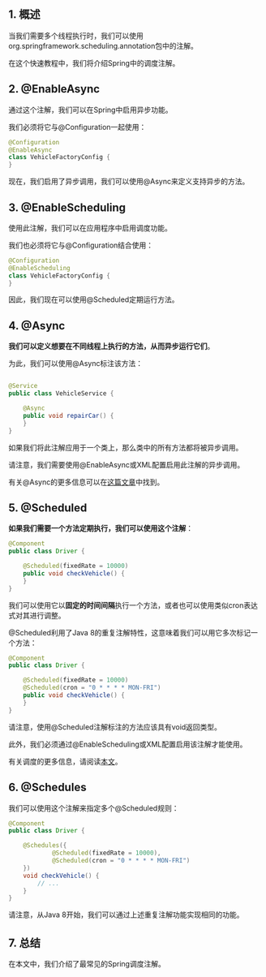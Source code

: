 ## 1. 概述

当我们需要多个线程执行时，我们可以使用org.springframework.scheduling.annotation包中的注解。

在这个快速教程中，我们将介绍Spring中的调度注解。

## 2. @EnableAsync

通过这个注解，我们可以在Spring中启用异步功能。

我们必须将它与@Configuration一起使用：

```java
@Configuration
@EnableAsync
class VehicleFactoryConfig {
}
```

现在，我们启用了异步调用，我们可以使用@Async来定义支持异步的方法。

## 3. @EnableScheduling

使用此注解，我们可以在应用程序中启用调度功能。

我们也必须将它与@Configuration结合使用：

```java
@Configuration
@EnableScheduling
class VehicleFactoryConfig {
}
```

因此，我们现在可以使用@Scheduled定期运行方法。

## 4. @Async

**我们可以定义想要在不同线程上执行的方法，从而异步运行它们**。

为此，我们可以使用@Async标注该方法：

```java

@Service
public class VehicleService {

    @Async
    public void repairCar() {
    }
}
```

如果我们将此注解应用于一个类上，那么类中的所有方法都将被异步调用。

请注意，我们需要使用@EnableAsync或XML配置启用此注解的异步调用。

有关@Async的更多信息可以在[这篇文章]()中找到。

## 5. @Scheduled

**如果我们需要一个方法定期执行，我们可以使用这个注解**：

```java
@Component
public class Driver {

    @Scheduled(fixedRate = 10000)
    public void checkVehicle() {
    }
}
```

我们可以使用它以**固定的时间间隔**执行一个方法，或者也可以使用类似cron表达式对其进行调整。

@Scheduled利用了Java 8的重复注解特性，这意味着我们可以用它多次标记一个方法：

```java
@Component
public class Driver {

    @Scheduled(fixedRate = 10000)
    @Scheduled(cron = "0 * * * * MON-FRI")
    public void checkVehicle() {
    }
}
```

请注意，使用@Scheduled注解标注的方法应该具有void返回类型。

此外，我们必须通过@EnableScheduling或XML配置启用该注解才能使用。

有关调度的更多信息，请阅读[本文]()。

## 6. @Schedules

我们可以使用这个注解来指定多个@Scheduled规则：

```java
@Component
public class Driver {

    @Schedules({
            @Scheduled(fixedRate = 10000),
            @Scheduled(cron = "0 * * * * MON-FRI")
    })
    void checkVehicle() {
        // ...
    }
}
```

请注意，从Java 8开始，我们可以通过上述重复注解功能实现相同的功能。

## 7. 总结

在本文中，我们介绍了最常见的Spring调度注解。